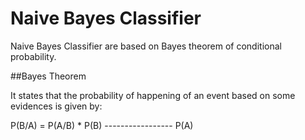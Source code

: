 # Naive Bayes Classifier

Naive Bayes Classifier are based on Bayes theorem of conditional probability.

##Bayes Theorem


It states that the probability of happening of an event based on some evidences is given by:

P(B/A) = 	P(A/B) * P(B)
		  -----------------
		  		P(A)